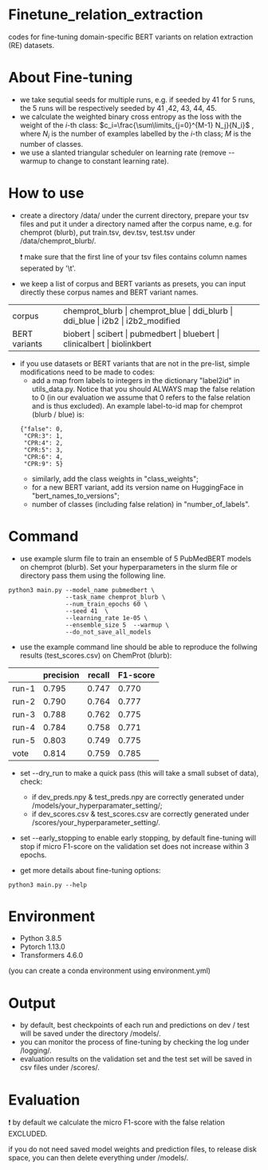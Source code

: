 # Finetune_relation_extraction
codes for fine-tuning domain-specific BERT variants on relation extraction (RE) datasets.

# About Fine-tuning
- we take sequtial seeds for multiple runs, e.g. if seeded by 41 for 5 runs, the 5 runs will be respectively seeded by 41 ,42, 43, 44, 45.
- we calculate the weighted binary cross entropy as the loss with the weight of the $i$-th class: $c_i=\frac{\sum\limits_{j=0}^{M-1} N_j}{N_i}$ , where $N_i$ is the number of examples labelled by the $i$-th class; $M$ is the number of classes.
- we use a slanted triangular scheduler on learning rate (remove --warmup to change to constant learning rate).

# How to use
- create a directory /data/ under the current directory, prepare your tsv files and put it under a directory named after the corpus name, e.g. for chemprot (blurb), put train.tsv, dev.tsv, test.tsv under /data/chemprot_blurb/. 

  :exclamation: make sure that the first line of your tsv files contains column names seperated by '\t'.

- we keep a list of corpus and BERT variants as presets, you can input directly these corpus names and BERT variant names.

| | |
| ---| --- |
| corpus| chemprot_blurb \| chemprot_blue \| ddi_blurb \| ddi_blue \| i2b2 \| i2b2_modified  |
|  BERT variants | biobert \| scibert \| pubmedbert \| bluebert \| clinicalbert \| biolinkbert |


- if you use datasets or BERT variants that are not in the pre-list, simple modifications need to be made to codes:
  - add a map from labels to integers in the dictionary "label2id" in utils_data.py. Notice that you should ALWAYS map the false relation to 0 (in our evaluation we assume that 0 refers to the false relation and is thus excluded). An example label-to-id map for chemprot (blurb / blue) is:
   ```
   {"false": 0, 
    "CPR:3": 1, 
    "CPR:4": 2, 
    "CPR:5": 3, 
    "CPR:6": 4, 
    "CPR:9": 5}
   ```
  - similarly, add the class weights in "class_weights";
  - for a new BERT variant, add its version name on HuggingFace in "bert_names_to_versions";
  - number of classes (including false relation) in "number_of_labels".
  
# Command
- use example slurm file to train an ensemble of 5 PubMedBERT models on chemprot (blurb). Set your hyperparameters in the slurm file or directory pass them using the following line.
```
python3 main.py --model_name pubmedbert \
                --task_name chemprot_blurb \
                --num_train_epochs 60 \
                --seed 41  \
                --learning_rate 1e-05 \
                --ensemble_size 5  --warmup \
                --do_not_save_all_models
```
- use the example command line should be able to reproduce the follwing results (test_scores.csv) on ChemProt (blurb):


| | precision | recall | F1-score |
| --- | --- | --- | --- |
| run-1 | 0.795 | 0.747 | 0.770 |
| run-2 | 0.790 | 0.764 | 0.777 |
| run-3 | 0.788 | 0.762 | 0.775 |
| run-4 | 0.784 | 0.758 | 0.771 |
| run-5 | 0.803 | 0.749 | 0.775 |
| vote | 0.814 | 0.759 | 0.785 |


- set --dry_run to make a quick pass (this will take a small subset of data), check:
  - if dev_preds.npy & test_preds.npy are correctly generated under /models/your_hyperparamater_setting/; 
  - if dev_scores.csv & test_scores.csv are correctly generated under /scores/your_hyperparameter_setting/.
  
- set --early_stopping to enable early stopping, by default fine-tuning will stop if micro F1-score on the validation set does not increase within 3 epochs.

- get more details about fine-tuning options:
```
python3 main.py --help
```

# Environment
- Python 3.8.5
- Pytorch 1.13.0
- Transformers 4.6.0

(you can create a conda environment using environment.yml)

# Output

- by default, best checkpoints of each run and predictions on dev / test will be saved under the directory /models/.
- you can monitor the process of fine-tuning by checking the log under /logging/.
- evaluation results on the validation set and the test set will be saved in csv files under /scores/.

# Evaluation

:exclamation: by default we calculate the micro F1-score with the false relation EXCLUDED.

if you do not need saved model weights and prediction files, to release disk space, you can then delete everything under /models/.
